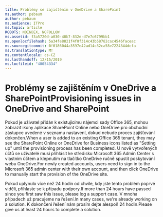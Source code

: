 ```yaml
---
title: Problémy se zajištěním v OneDrive a SharePoint
ms.author: pebaum
author: pebaum
ms.audience: ITPro
ms.topic: article
ROBOTS: NOINDEX, NOFOLLOW
ms.assetid: f3a5720d-a030-40b7-832e-d7e7c6799bb1
ms.openlocfilehash: 5a34fe8821f4f0f314c43b58782cac4546faceac
ms.sourcegitcommit: 0f0186044a3597e42ad14c32ca58e7224344dcfa
ms.translationtype: MT
ms.contentlocale: cs-CZ
ms.lasthandoff: 12/15/2019
ms.locfileid: "40054334"
---
```

# <a name="provisioning-issues-in-onedrive-and-sharepoint"></a><span data-ttu-id="76e0d-102">Problémy se zajištěním v OneDrive a SharePoint</span><span class="sxs-lookup"><span data-stu-id="76e0d-102">Provisioning issues in OneDrive and SharePoint</span></span>

<span data-ttu-id="76e0d-103">Pokud je uživatel přidán k existujícímu nájemci sady Office 365, mohou zobrazit ikony aplikace SharePoint Online nebo OneDrive pro obchodní zástupce uvedené v seznamu nastavení, dokud nebude proces zajišťování dokončen.</span><span class="sxs-lookup"><span data-stu-id="76e0d-103">When a user is added to an existing Office 365 tenant, they may see the SharePoint Online or OneDrive for Business icons listed as "Setting up" until the provisioning process has been completed.</span></span> <span data-ttu-id="76e0d-104">U nově vytvořených účtů se uživatelé musí přihlásit ke středisku Microsoft 365 Admin Center s vlastním účtem a klepnutím na tlačítko OneDrive ručně spustit poskytování webu OneDrive.</span><span class="sxs-lookup"><span data-stu-id="76e0d-104">For newly created accounts, users need to sign in to the Microsoft 365 admin center with their own account, and then click OneDrive to manually start the provision of the OneDrive site.</span></span>
  
<span data-ttu-id="76e0d-105">Pokud uplynulo více než 24 hodin od chvíle, kdy jste tento problém poprvé viděli, přihlaste se k případu podpory.</span><span class="sxs-lookup"><span data-stu-id="76e0d-105">If more than 24 hours have passed since you first saw this issue, please log a support case.</span></span> <span data-ttu-id="76e0d-106">V mnoha případech už pracujeme na řešení.</span><span class="sxs-lookup"><span data-stu-id="76e0d-106">In many cases, we're already working on a solution.</span></span> <span data-ttu-id="76e0d-107">K dokončení řešení nám prosím dejte alespoň 24 hodin.</span><span class="sxs-lookup"><span data-stu-id="76e0d-107">Please give us at least 24 hours to complete a solution.</span></span>
  